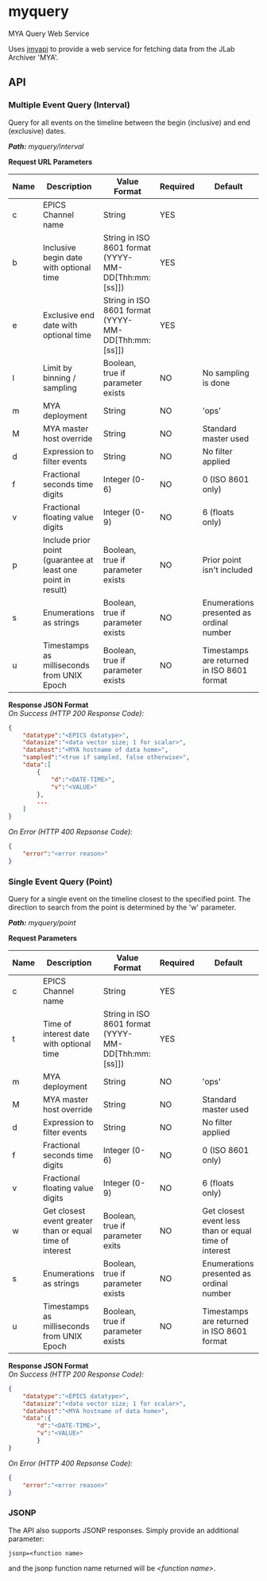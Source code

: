 # myquery
MYA Query Web Service

Uses [jmyapi](https://github.com/JeffersonLab/jmyapi) to provide a web service for fetching data from the JLab Archiver 'MYA'.

## API    

### Multiple Event Query (Interval)   
Query for all events on the timeline between the begin (inclusive) and end (exclusive) dates.

_**Path:** myquery/interval_   

**Request URL Parameters**     

| Name  | Description                                                  | Value Format                                        | Required | Default                                    |   
|-------|--------------------------------------------------------------|-----------------------------------------------------|----------|--------------------------------------------|   
| c     | EPICS Channel name                                           | String                                              | YES      |                                            |  
| b     | Inclusive begin date with optional time                      | String in ISO 8601 format (YYYY-MM-DD[Thh:mm:[ss]]) | YES      |                                            |  
| e     | Exclusive end date with optional time                        | String in ISO 8601 format (YYYY-MM-DD[Thh:mm:[ss]]) | YES      |                                            |
| l     | Limit by binning / sampling                                  | Boolean, true if parameter exists                   | NO       | No sampling is done                        | 
| m     | MYA deployment                                               | String                                              | NO       | 'ops'                                      |   
| M     | MYA master host override                                     | String                                              | NO       | Standard master used                       |   
| d     | Expression to filter events                                  | String                                              | NO       | No filter applied                          |   
| f     | Fractional seconds time digits                               | Integer (0-6)                                       | NO       | 0 (ISO 8601 only)                          |    
| v     | Fractional floating value digits                             | Integer (0-9)                                       | NO       | 6 (floats only)                            |   
| p     | Include prior point (guarantee at least one point in result) | Boolean, true if parameter exists                   | NO       | Prior point isn't included                 |   
| s     | Enumerations as strings                                      | Boolean, true if parameter exists                   | NO       | Enumerations presented as ordinal number   |   
| u     | Timestamps as milliseconds from UNIX Epoch                   | Boolean, true if parameter exists                   | NO       | Timestamps are returned in ISO 8601 format |   

**Response JSON Format**    
*On Success (HTTP 200 Response Code):*   
````json
{   
    "datatype":"<EPICS datatype>",     
    "datasize":"<data vector size; 1 for scalar>",    
    "datahost":"<MYA hostname of data home>",      
    "sampled":"<true if sampled, false otherwise>",   
    "data":[   
        {   
            "d":"<DATE-TIME>",   
            "v":"<VALUE>"   
        },   
        ...   
    ]    
}     
````

*On Error (HTTP 400 Repsonse Code):*    
````json
{   
    "error":"<error reason>"   
}      
````

### Single Event Query (Point)
Query for a single event on the timeline closest to the specified point.  The direction to search from the point is determined by the 'w' parameter.

_**Path:** myquery/point_    

**Request Parameters**     

| Name  | Description                                                  | Value Format                                        | Required | Default                                    |   
|-------|--------------------------------------------------------------|-----------------------------------------------------|----------|--------------------------------------------|   
| c     | EPICS Channel name                                           | String                                              | YES      |                                            |
| t     | Time of interest date with optional time                     | String in ISO 8601 format (YYYY-MM-DD[Thh:mm:[ss]]) | YES      |                                            |
| m     | MYA deployment                                               | String                                              | NO       | 'ops'                                      |   
| M     | MYA master host override                                     | String                                              | NO       | Standard master used                       |
| d     | Expression to filter events                                  | String                                              | NO       | No filter applied                          |   
| f     | Fractional seconds time digits                               | Integer (0-6)                                       | NO       | 0 (ISO 8601 only)                          |
| v     | Fractional floating value digits                             | Integer (0-9)                                       | NO       | 6 (floats only)                            |  
| w     | Get closest event greater than or equal time of interest     | Boolean, true if parameter exits                    | NO       | Get closest event less than or equal time of interest |
| s     | Enumerations as strings                                      | Boolean, true if parameter exists                   | NO       | Enumerations presented as ordinal number   |
| u     | Timestamps as milliseconds from UNIX Epoch                   | Boolean, true if parameter exists                   | NO       | Timestamps are returned in ISO 8601 format | 

**Response JSON Format**   
*On Success (HTTP 200 Response Code):*   
````json
{   
    "datatype":"<EPICS datatype>",     
    "datasize":"<data vector size; 1 for scalar>",    
    "datahost":"<MYA hostname of data home>",  
    "data":{   
        "d":"<DATE-TIME>",   
        "v":"<VALUE>"    
        }   
}    
````

*On Error (HTTP 400 Repsonse Code):*    
````json
{   
    "error":"<error reason>"   
}       
````

### JSONP
The API also supports JSONP responses.  Simply provide an additional parameter:

````
jsonp=<function name>
````
and the jsonp function name returned will be _&lt;function name&gt;_.
